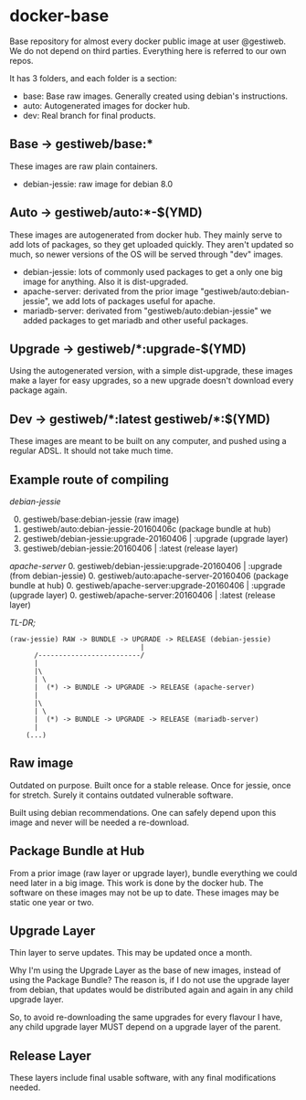 docker-base
======================

Base repository for almost every docker public image at user @gestiweb.
We do not depend on third parties. Everything here is referred to our own repos.

It has 3 folders, and each folder is a section:

* base: Base raw images. Generally created using debian's instructions.
* auto: Autogenerated images for docker hub.
* dev: Real branch for final products.

Base -> gestiweb/base:*
---------------------------
These images are raw plain containers.

* debian-jessie: raw image for debian 8.0

Auto -> gestiweb/auto:*-$(YMD)
---------------------------
These images are autogenerated from docker hub.
They mainly serve to add lots of packages, so they get uploaded quickly.
They aren't updated so much, so newer versions of the OS will be served through
"dev" images.

* debian-jessie: lots of commonly used packages to get a only one big image for
    anything. Also it is dist-upgraded.
* apache-server: derivated from the prior image "gestiweb/auto:debian-jessie",
    we add lots of packages useful for apache.
* mariadb-server: derivated from "gestiweb/auto:debian-jessie" we added packages
    to get mariadb and other useful packages.

Upgrade -> gestiweb/*:upgrade-$(YMD)
----------------------------
Using the autogenerated version, with a simple dist-upgrade, these images
make a layer for easy upgrades, so a new upgrade doesn't download every package
again.


Dev -> gestiweb/\*:latest  gestiweb/\*:$(YMD)
----------------------------
These images are meant to be built on any computer, and pushed using a regular
ADSL. It should not take much time.


Example route of compiling
-----------------------------------------

*debian-jessie*

0. gestiweb/base:debian-jessie (raw image)
0. gestiweb/auto:debian-jessie-20160406c (package bundle at hub)
0. gestiweb/debian-jessie:upgrade-20160406 | :upgrade (upgrade layer)
0. gestiweb/debian-jessie:20160406 | :latest (release layer)

*apache-server*
0. gestiweb/debian-jessie:upgrade-20160406 | :upgrade (from debian-jessie)
0. gestiweb/auto:apache-server-20160406 (package bundle at hub)
0. gestiweb/apache-server:upgrade-20160406 | :upgrade (upgrade layer)
0. gestiweb/apache-server:20160406 | :latest (release layer)


*TL-DR;*
```
(raw-jessie) RAW -> BUNDLE -> UPGRADE -> RELEASE (debian-jessie)
                                |
      /-------------------------/
      |
      |\
      | \
      |  (*) -> BUNDLE -> UPGRADE -> RELEASE (apache-server)
      |
      |\
      | \
      |  (*) -> BUNDLE -> UPGRADE -> RELEASE (mariadb-server)
      |
    (...)

```

Raw image
----------------------
Outdated on purpose. Built once for a stable release.
Once for jessie, once for stretch.
Surely it contains outdated vulnerable software.

Built using debian recommendations.
One can safely depend upon this image and never will be needed a re-download.


Package Bundle at Hub
--------------------------
From a prior image (raw layer or upgrade layer), bundle everything we could need
later in a big image. This work is done by the docker hub.
The software on these images may not be up to date. These images may be static
one year or two.

Upgrade Layer
--------------------------
Thin layer to serve updates. This may be updated once a month.

Why I'm using the Upgrade Layer as the base of new images, instead of using
the Package Bundle?
The reason is, if I do not use the upgrade layer from debian, that updates
would be distributed again and again in any child upgrade layer.

So, to avoid re-downloading the same upgrades for every flavour I have, any
child upgrade layer MUST depend on a upgrade layer of the parent.


Release Layer
--------------------------
These layers include final usable software, with any final modifications needed.




